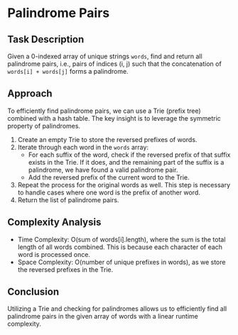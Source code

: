 # Palindrome Pairs

## Task Description
Given a 0-indexed array of unique strings `words`, find and return all palindrome pairs, i.e., pairs of indices (i, j) such that the concatenation of `words[i] + words[j]` forms a palindrome.

## Approach
To efficiently find palindrome pairs, we can use a Trie (prefix tree) combined with a hash table. The key insight is to leverage the symmetric property of palindromes.

1. Create an empty Trie to store the reversed prefixes of words.
2. Iterate through each word in the `words` array:
   - For each suffix of the word, check if the reversed prefix of that suffix exists in the Trie. If it does, and the remaining part of the suffix is a palindrome, we have found a valid palindrome pair.
   - Add the reversed prefix of the current word to the Trie.
3. Repeat the process for the original words as well. This step is necessary to handle cases where one word is the prefix of another word.
4. Return the list of palindrome pairs.

## Complexity Analysis
- Time Complexity: O(sum of words[i].length), where the sum is the total length of all words combined. This is because each character of each word is processed once.
- Space Complexity: O(number of unique prefixes in words), as we store the reversed prefixes in the Trie.

## Conclusion
Utilizing a Trie and checking for palindromes allows us to efficiently find all palindrome pairs in the given array of words with a linear runtime complexity.

